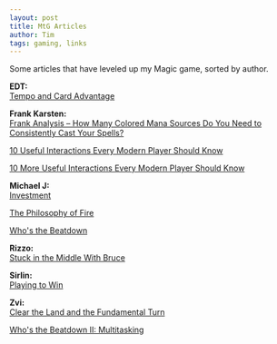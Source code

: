 ```yaml
---
layout: post
title: MtG Articles
author: Tim
tags: gaming, links
---
```


Some articles that have leveled up my Magic game, sorted by author. 

**EDT:**  
[Tempo and Card Advantage](https://www.starcitygames.com/article/3690_Tempo-And-Card-Advantage.html)


**Frank Karsten:**  
[Frank Analysis – How Many Colored Mana Sources Do You Need to Consistently Cast Your Spells?](http://www.channelfireball.com/articles/frank-analysis-how-many-colored-mana-sources-do-you-need-to-consistently-cast-your-spells/)  

[10 Useful Interactions Every Modern Player Should Know](https://www.channelfireball.com/articles/10-useful-interactions-every-modern-player-should-know/)   

[10 More Useful Interactions Every Modern Player Should Know](https://www.channelfireball.com/articles/10-more-useful-interactions-every-modern-player-should-know/)  


**Michael J:**  
[Investment](https://www.starcitygames.com/article/7873_Investment.html)  

[The Philosophy of Fire](https://www.starcitygames.com/magic/standard/7157_The_Philosophy_of_Fire.html)  

[Who's the Beatdown](http://www.starcitygames.com/magic/fundamentals/3692_Whos_The_Beatdown.html)  


**Rizzo:**  
[Stuck in the Middle With Bruce](https://web.archive.org/web/20090427090953/http://www.starcitygames.com/magic/misc/2005_Stuck_In_The_Middle_With_Bruce.html)


**Sirlin:**  
[Playing to Win](http://www.sirlin.net/ptw/)


**Zvi:**  
[Clear the Land and the Fundamental Turn](https://www.starcitygames.com/article/3688_Clear-The-Land-And-The-Fundamental-Turn.html)  

[Who's the Beatdown II: Multitasking](https://magic.tcgplayer.com/db/print.asp?ID=2754)  
